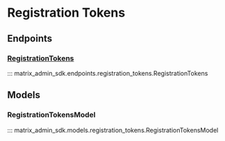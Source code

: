 # Registration Tokens

## Endpoints
### [RegistrationTokens](https://matrix-org.github.io/synapse/latest/usage/administration/admin_api/registration_tokens.html)
::: matrix_admin_sdk.endpoints.registration_tokens.RegistrationTokens

## Models
### RegistrationTokensModel
::: matrix_admin_sdk.models.registration_tokens.RegistrationTokensModel
